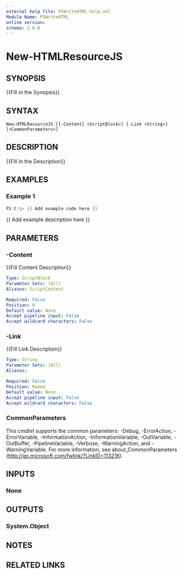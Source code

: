 ```yaml
---
external help file: PSWriteHTML-help.xml
Module Name: PSWriteHTML
online version:
schema: 2.0.0
---
```


# New-HTMLResourceJS

## SYNOPSIS
{{Fill in the Synopsis}}

## SYNTAX

```
New-HTMLResourceJS [[-Content] <ScriptBlock>] [-Link <String>] [<CommonParameters>]
```

## DESCRIPTION
{{Fill in the Description}}

## EXAMPLES

### Example 1
```powershell
PS C:\> {{ Add example code here }}
```

{{ Add example description here }}

## PARAMETERS

### -Content
{{Fill Content Description}}

```yaml
Type: ScriptBlock
Parameter Sets: (All)
Aliases: ScriptContent

Required: False
Position: 0
Default value: None
Accept pipeline input: False
Accept wildcard characters: False
```

### -Link
{{Fill Link Description}}

```yaml
Type: String
Parameter Sets: (All)
Aliases:

Required: False
Position: Named
Default value: None
Accept pipeline input: False
Accept wildcard characters: False
```

### CommonParameters
This cmdlet supports the common parameters: -Debug, -ErrorAction, -ErrorVariable, -InformationAction, -InformationVariable, -OutVariable, -OutBuffer, -PipelineVariable, -Verbose, -WarningAction, and -WarningVariable.
For more information, see about_CommonParameters (http://go.microsoft.com/fwlink/?LinkID=113216).

## INPUTS

### None

## OUTPUTS

### System.Object
## NOTES

## RELATED LINKS
